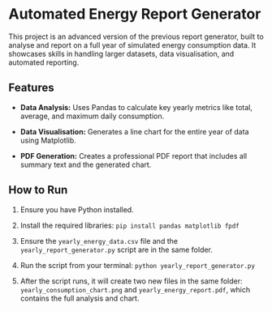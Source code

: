 # Automated Energy Report Generator

This project is an advanced version of the previous report generator, built to analyse and report on a full year of simulated energy consumption data. It showcases skills in handling larger datasets, data visualisation, and automated reporting.

## Features

* **Data Analysis:** Uses Pandas to calculate key yearly metrics like total, average, and maximum daily consumption.

* **Data Visualisation:** Generates a line chart for the entire year of data using Matplotlib.

* **PDF Generation:** Creates a professional PDF report that includes all summary text and the generated chart.

## How to Run

1. Ensure you have Python installed.

2. Install the required libraries: `pip install pandas matplotlib fpdf`

3. Ensure the `yearly_energy_data.csv` file and the `yearly_report_generator.py` script are in the same folder.

4. Run the script from your terminal: `python yearly_report_generator.py`


5. After the script runs, it will create two new files in the same folder: `yearly_consumption_chart.png` and `yearly_energy_report.pdf`, which contains the full analysis and chart.
